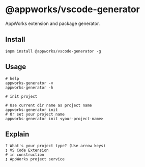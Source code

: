 # @appworks/vscode-generator

AppWorks extension and package generator.

## Install

```shell
$npm install @appworks/vscode-generator -g
```

## Usage

```shell
# help
appworks-generator -v
appworks-generator -h

# init project

# Use current dir name as project name
appworks-generator init 
# Or set your project name
appworks-generator init <your-project-name>

```

## Explain

```
? What's your project type? (Use arrow keys)
❯ VS Code Extension
# in construction
❯ AppWorks project service
```